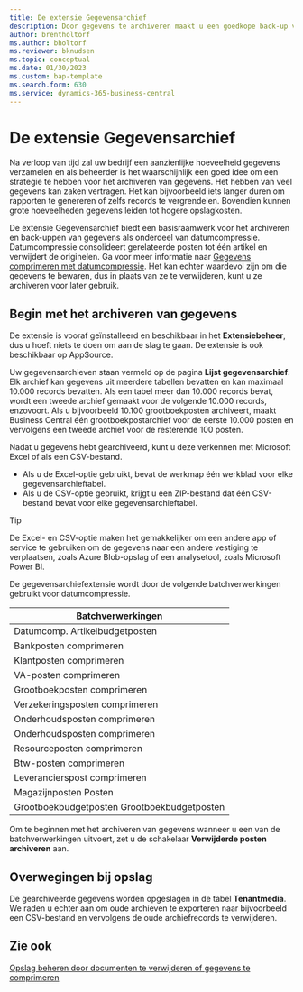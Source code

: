 ```yaml
---
title: De extensie Gegevensarchief
description: Door gegevens te archiveren maakt u een goedkope back-up van uw records.
author: brentholtorf
ms.author: bholtorf
ms.reviewer: bknudsen
ms.topic: conceptual
ms.date: 01/30/2023
ms.custom: bap-template
ms.search.form: 630
ms.service: dynamics-365-business-central
---
```


# De extensie Gegevensarchief

Na verloop van tijd zal uw bedrijf een aanzienlijke hoeveelheid gegevens verzamelen en als beheerder is het waarschijnlijk een goed idee om een strategie te hebben voor het archiveren van gegevens. Het hebben van veel gegevens kan zaken vertragen. Het kan bijvoorbeeld iets langer duren om rapporten te genereren of zelfs records te vergrendelen. Bovendien kunnen grote hoeveelheden gegevens leiden tot hogere opslagkosten.

De extensie Gegevensarchief biedt een basisraamwerk voor het archiveren en back-uppen van gegevens als onderdeel van datumcompressie. Datumcompressie consolideert gerelateerde posten tot één artikel en verwijdert de originelen. Ga voor meer informatie naar [Gegevens comprimeren met datumcompressie](admin-manage-documents.md#compress-data-with-date-compression). Het kan echter waardevol zijn om die gegevens te bewaren, dus in plaats van ze te verwijderen, kunt u ze archiveren voor later gebruik.

## Begin met het archiveren van gegevens

De extensie is vooraf geïnstalleerd en beschikbaar in het **Extensiebeheer**, dus u hoeft niets te doen om aan de slag te gaan. De extensie is ook beschikbaar op AppSource.

Uw gegevensarchieven staan vermeld op de pagina **Lijst gegevensarchief**. Elk archief kan gegevens uit meerdere tabellen bevatten en kan maximaal 10.000 records bevatten. Als een tabel meer dan 10.000 records bevat, wordt een tweede archief gemaakt voor de volgende 10.000 records, enzovoort. Als u bijvoorbeeld 10.100 grootboekposten archiveert, maakt Business Central één grootboekpostarchief voor de eerste 10.000 posten en vervolgens een tweede archief voor de resterende 100 posten.

Nadat u gegevens hebt gearchiveerd, kunt u deze verkennen met Microsoft Excel of als een CSV-bestand.

* Als u de Excel-optie gebruikt, bevat de werkmap één werkblad voor elke gegevensarchieftabel.
* Als u de CSV-optie gebruikt, krijgt u een ZIP-bestand dat één CSV-bestand bevat voor elke gegevensarchieftabel.

> [!TIP]
> De Excel- en CSV-optie maken het gemakkelijker om een andere app of service te gebruiken om de gegevens naar een andere vestiging te verplaatsen, zoals Azure Blob-opslag of een analysetool, zoals Microsoft Power BI.

De gegevensarchiefextensie wordt door de volgende batchverwerkingen gebruikt voor datumcompressie.

|Batchverwerkingen  |
|---------|
|Datumcomp. Artikelbudgetposten |
|Bankposten comprimeren |
|Klantposten comprimeren |
|VA-posten comprimeren |
|Grootboekposten comprimeren |
|Verzekeringsposten comprimeren |
|Onderhoudsposten comprimeren |
|Onderhoudsposten comprimeren |
|Resourceposten comprimeren |
|Btw-posten comprimeren |
|Leverancierspost comprimeren |
|Magazijnposten Posten |
|Grootboekbudgetposten Grootboekbudgetposten |

Om te beginnen met het archiveren van gegevens wanneer u een van de batchverwerkingen uitvoert, zet u de schakelaar **Verwijderde posten archiveren** aan.

## Overwegingen bij opslag

De gearchiveerde gegevens worden opgeslagen in de tabel **Tenantmedia**. We raden u echter aan om oude archieven te exporteren naar bijvoorbeeld een CSV-bestand en vervolgens de oude archiefrecords te verwijderen.

## Zie ook

[Opslag beheren door documenten te verwijderen of gegevens te comprimeren](admin-manage-documents.md)
